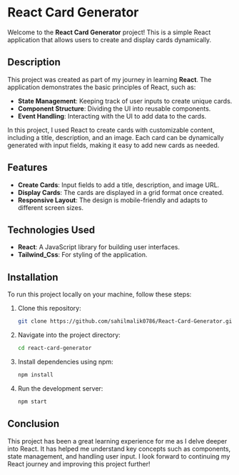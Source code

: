 # React Card Generator

Welcome to the **React Card Generator** project! This is a simple React application that allows users to create and display cards dynamically.

## Description

This project was created as part of my journey in learning **React**. The application demonstrates the basic principles of React, such as:

- **State Management**: Keeping track of user inputs to create unique cards.
- **Component Structure**: Dividing the UI into reusable components.
- **Event Handling**: Interacting with the UI to add data to the cards.

In this project, I used React to create cards with customizable content, including a title, description, and an image. Each card can be dynamically generated with input fields, making it easy to add new cards as needed.

## Features

- **Create Cards**: Input fields to add a title, description, and image URL.
- **Display Cards**: The cards are displayed in a grid format once created.
- **Responsive Layout**: The design is mobile-friendly and adapts to different screen sizes.

## Technologies Used

- **React**: A JavaScript library for building user interfaces.
- **Tailwind_Css**: For styling of the application.


## Installation

To run this project locally on your machine, follow these steps:

1. Clone this repository:
   ```bash
   git clone https://github.com/sahilmalik0786/React-Card-Generator.git

2. Navigate into the project directory:
   ```bash
   cd react-card-generator

3. Install dependencies using npm:
   ```bash
   npm install

4. Run the development server:
   ```bash
   npm start


## Conclusion 

This project has been a great learning experience for me as I delve deeper into React.
It has helped me understand key concepts such as components, state management, and handling user input.
I look forward to continuing my React journey and improving this project further!
   
